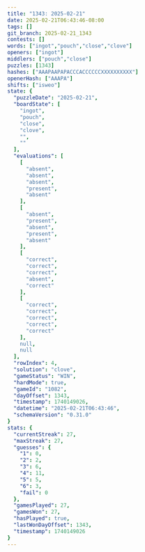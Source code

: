```yaml
---
title: "1343: 2025-02-21"
date: 2025-02-21T06:43:46-08:00
tags: []
git_branch: 2025-02-21_1343
contests: []
words: ["ingot","pouch","close","clove"]
openers: ["ingot"]
middlers: ["pouch","close"]
puzzles: [1343]
hashes: ["AAAPAAPAPACCCACCCCCCXXXXXXXXXX"]
openerHash: ["AAAPA"]
shifts: ["isweo"]
state: {
  "puzzleDate": "2025-02-21",
  "boardState": [
    "ingot",
    "pouch",
    "close",
    "clove",
    "",
    ""
  ],
  "evaluations": [
    [
      "absent",
      "absent",
      "absent",
      "present",
      "absent"
    ],
    [
      "absent",
      "present",
      "absent",
      "present",
      "absent"
    ],
    [
      "correct",
      "correct",
      "correct",
      "absent",
      "correct"
    ],
    [
      "correct",
      "correct",
      "correct",
      "correct",
      "correct"
    ],
    null,
    null
  ],
  "rowIndex": 4,
  "solution": "clove",
  "gameStatus": "WIN",
  "hardMode": true,
  "gameId": "1082",
  "dayOffset": 1343,
  "timestamp": 1740149026,
  "datetime": "2025-02-21T06:43:46",
  "schemaVersion": "0.31.0"
}
stats: {
  "currentStreak": 27,
  "maxStreak": 27,
  "guesses": {
    "1": 0,
    "2": 2,
    "3": 6,
    "4": 11,
    "5": 5,
    "6": 3,
    "fail": 0
  },
  "gamesPlayed": 27,
  "gamesWon": 27,
  "hasPlayed": true,
  "lastWonDayOffset": 1343,
  "timestamp": 1740149026
}
---
```

<!-- more -->

